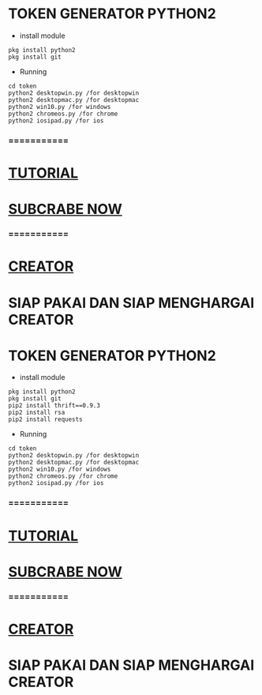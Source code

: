 # TOKEN GENERATOR PYTHON2

- install module
``` 
pkg install python2
pkg install git
```

- Running
```
cd token
python2 desktopwin.py /for desktopwin
python2 desktopmac.py /for desktopmac
python2 win10.py /for windows
python2 chromeos.py /for chrome
python2 iosipad.py /for ios

```
### ===========
# [TUTORIAL](https://youtu.be/NwMYG_jn1HM)
# [SUBCRABE NOW](https://www.youtube.com/channel/UCycBrqSWEHdk-slnhUmGWiQ)
### ===========
# [CREATOR](http://line.me/ti/p/~adiputra.95)


# SIAP PAKAI DAN SIAP MENGHARGAI CREATOR
# TOKEN GENERATOR PYTHON2

- install module
``` 
pkg install python2
pkg install git
pip2 install thrift==0.9.3
pip2 install rsa
pip2 install requests
```

- Running
```
cd token
python2 desktopwin.py /for desktopwin
python2 desktopmac.py /for desktopmac
python2 win10.py /for windows
python2 chromeos.py /for chrome
python2 iosipad.py /for ios

```
### ===========
# [TUTORIAL](https://youtu.be/NwMYG_jn1HM)
# [SUBCRABE NOW](https://www.youtube.com/channel/UCycBrqSWEHdk-slnhUmGWiQ)
### ===========
# [CREATOR](http://line.me/ti/p/~adiputra.95)


# SIAP PAKAI DAN SIAP MENGHARGAI CREATOR
